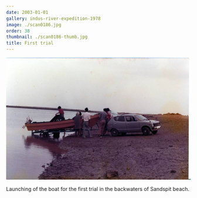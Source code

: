 ```yaml
---
date: 2003-01-01
gallery: indus-river-expedition-1978
image: ./scan0186.jpg
order: 38
thumbnail: ./scan0186-thumb.jpg
title: First trial
---
```


![First trial](./scan0186.jpg)

Launching of the boat for the first trial in the backwaters of Sandspit beach.